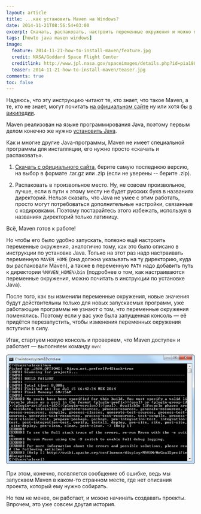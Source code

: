 ```yaml
---
layout: article
title: ...как установить Maven на Windows?
date: 2014-11-21T08:56:54+03:00
excerpt: Скачать, распаковать, настроить переменные окружения и можно пользоваться.
tags: [howto java maven windows]
image:
  feature: 2014-11-21-how-to-install-maven/feature.jpg
  credit: NASA/Goddard Space Flight Center
  creditlink: http://www.jpl.nasa.gov/spaceimages/details.php?id=pia18811
  teaser: 2014-11-21-how-to-install-maven/teaser.jpg
comments: true
toc: false
---
```

Надеюсь, что эту инструкцию читают те, кто знает, что такое Maven, а те, кто не знает, могут почитать [на официальном сайте](http://maven.apache.org/) ну или хотя бы [в википедии](http://ru.wikipedia.org/wiki/Apache_Maven).

Maven реализован на языке программирования Java, поэтому первым делом конечно же нужно [установить Java](/how-to-install-java-on-windows/).

Как и многие другие Java-программы, Maven не имеет специальной программы для инсталляции, его нужно просто «скачать и распаковать». 

1. [Скачать с официального сайта](http://maven.apache.org/download.cgi), берите самую последнюю версию, на выбор в формате .tar.gz или .zip (если не уверены -- берите .zip).

2. Распаковать в произвольное место. Ну, не совсем произвольное, лучше, если в пути к этому месту не будет русских букв в названиях директорий. Нельзя сказать, что Java не умее с этим работать, просто могут потребоваться дополнительные настройки, связанные с кодировками. Поэтому постарайтесь этого избежать, используя в названиях директорий только латиницу.

Всё, Maven готов к работе!

Но чтобы его было удобно запускать, полезно ещё настроить переменные окружения, аналогично тому, как это было описано в инструкции по установке Java. Только на этот раз надо настраивать переменную `MAVEN_HOME` (она должна указывать на ту директорию, куда вы распаковали Maven), а также в переменную `PATH` надо добавить путь к директории `%MAVEN_HOME%\bin` (подробнее о том, как настраиваются переменные окружения, можно почитать в инструкции по установке Java).

После того, как вы изменили переменные окружения, новые значения будут действительны только для новых запускаемых программ, уже работающие программы не узнают о том, что переменные окружения поменялись. Поэтому если у вас уже была запущенная консоль — её придётся перезапустить, чтобы изменения переменных окружения вступили в силу.

Итак, стартуем новую консоль и проверяем, что Maven доступен и работает — выполняем команду `mvn`:

![](/images/2014-11-21-how-to-install-maven/terminal.png)

При этом, конечно, появляется сообщение об ошибке, ведь мы запускаем Maven в каком-то странном месте, где нет описания проекта, который ему нужно собирать.

Но тем не менее, он работает, и можно начинать создавать проекты. Впрочем, это уже совсем другая история.